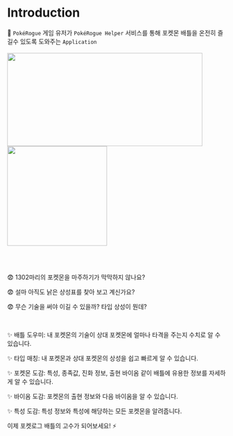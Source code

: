 #  Introduction

🍄 `PokéRogue` 게임 유저가 `PokéRogue Helper` 서비스를 통해 포켓몬 배틀을 온전히 즐길수 있도록 도와주는 `Application`
<br>
<br>
<img src="https://github.com/user-attachments/assets/1dd61a2f-0e07-4906-b01d-6201506cd41a" width="450" height="215">
<img src="https://github.com/user-attachments/assets/37cbf9b8-06a3-4d70-b608-8db113469be1" width="230" height="230">

<br>
<br>

😨 1302마리의 포켓몬을 마주하기가 막막하지 않나요?

😨 설마 아직도 낡은 상성표를 찾아 보고 계신가요?

😨 무슨 기술을 써야 이길 수 있을까? 타입 상성이 뭔데?

<br>


✨ 배틀 도우미: 내 포켓몬의 기술이 상대 포켓몬에 얼마나 타격을 주는지 수치로 알 수 있습니다.

✨ 타입 매칭: 내 포켓몬과 상대 포켓몬의 상성을 쉽고 빠르게 알 수 있습니다.

✨ 포켓몬 도감: 특성, 종족값, 진화 정보, 출현 바이옴 같이 배틀에 유용한 정보를 자세하게 알 수 있습니다.

✨ 바이옴 도감: 포켓몬의 출현 정보와 다음 바이옴을 알 수 있습니다.

✨ 특성 도감: 특성 정보와 특성에 해당하는 모든 포켓몬을 알려줍니다.

이제 포켓로그 배틀의 고수가 되어보세요! ⚡️ 
